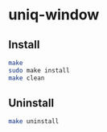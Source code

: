 # uniq-window

## Install
```sh
make
sudo make install
make clean
```

## Uninstall
```sh
make uninstall
```
